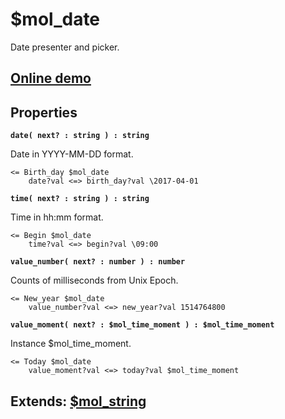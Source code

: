 # $mol_date

Date presenter and picker.

## [Online demo](https://mol.js.org/app/demo/-/#demo=mol_date)

## Properties

**`date( next? : string ) : string`**

Date in YYYY-MM-DD format.

```
<= Birth_day $mol_date
	date?val <=> birth_day?val \2017-04-01
```

**`time( next? : string ) : string`**

Time in hh:mm format.

```
<= Begin $mol_date
	time?val <=> begin?val \09:00
```

**`value_number( next? : number ) : number`**

Counts of milliseconds from Unix Epoch.

```
<= New_year $mol_date
	value_number?val <=> new_year?val 1514764800
```

**`value_moment( next? : $mol_time_moment ) : $mol_time_moment`**

Instance $mol_time_moment.
```
<= Today $mol_date
	value_moment?val <=> today?val $mol_time_moment
```

## Extends: [$mol_string](../string)
